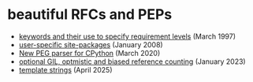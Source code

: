 # beautiful RFCs and PEPs

- [keywords and their use to specify requirement levels](https://datatracker.ietf.org/doc/html/rfc2119.html) (March 1997)
- [user-specific site-packages](https://peps.python.org/pep-0370/) (January 2008)
- [New PEG parser for CPython](https://peps.python.org/pep-0617/) (March 2020)
- [optional GIL, optmistic and biased reference counting](https://peps.python.org/pep-0703/) (January 2023)
- [template strings](https://peps.python.org/pep-0750/) (April 2025)
